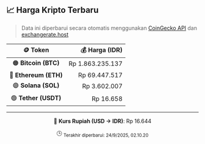 

<!-- HARGA_KRIPTO -->
## 📈 Harga Kripto Terbaru

> Data ini diperbarui secara otomatis menggunakan [CoinGecko API](https://www.coingecko.com/) dan [exchangerate.host](https://exchangerate.host/)

<div align="center">

| 🪙 Token | 💰 Harga (IDR) |
|:------:|---------------:|
| 🟠 **Bitcoin (BTC)**   | Rp 1.863.235.137 |
| 🔵 **Ethereum (ETH)**  | Rp 69.447.517 |
| 🟣 **Solana (SOL)**    | Rp 3.602.007 |
| 🟢 **Tether (USDT)**   | Rp 16.658 |

---

💱 **Kurs Rupiah (USD → IDR)**: Rp 16.644

🕒 <sub>Terakhir diperbarui: 24/9/2025, 02.10.20</sub>

</div>
<!-- /HARGA_KRIPTO -->